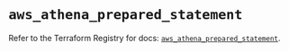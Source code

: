 # `aws_athena_prepared_statement`

Refer to the Terraform Registry for docs: [`aws_athena_prepared_statement`](https://registry.terraform.io/providers/hashicorp/aws/6.8.0/docs/resources/athena_prepared_statement).
